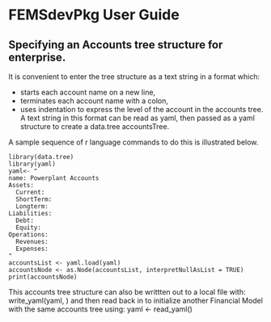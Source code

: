 # FEMSdevPkg User Guide
## Specifying an Accounts tree structure for enterprise. 
It is convenient to enter the tree structure as a text string in a format which:
* starts each account name  on a new line,
* terminates each account name with a colon,
* uses indentation to express the level of the account in the accounts tree.
A text string in this format can be read as yaml, then passed as a yaml structure
to create a data.tree accountsTree. 

A sample sequence of r language commands to do this is illustrated below. 
```
library(data.tree)
library(yaml)
yaml<- "
name: Powerplant Accounts
Assets:
  Current:
  ShortTerm:
  Longterm:
Liabilities:
  Debt:
  Equity:
Operations:
  Revenues:
  Expenses:
"
accountsList <- yaml.load(yaml)
accountsNode <- as.Node(accountsList, interpretNullAsList = TRUE)
print(accountsNode)
```
This accounts tree structure can also be writtten out to a local file with: write_yaml(yaml, <filename> ) 
and then read back in  to initialize another Financial Model with the same accounts tree using: 
yaml <- read_yaml(<filename>) 



